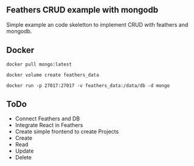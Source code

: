 ## Feathers CRUD example with mongodb

Simple example an code skeletton to implement CRUD with feathers and mongodb.

## Docker 

```
docker pull mongo:latest

docker volume create feathers_data

docker run -p 27017:27017 -v feathers_data:/data/db -d mongo
```


## ToDo 

* Connect Feathers and DB
* Integrate React in Feathers
* Create simple frontend to create Projects
* Create
* Read
* Update
* Delete